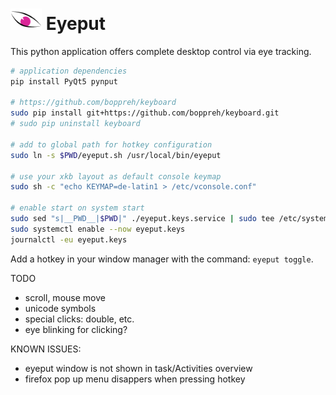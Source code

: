 # <img src="./eyeput.png" alt="drawing" width="50"/> Eyeput

This python application offers complete desktop control via eye tracking.

```sh
# application dependencies
pip install PyQt5 pynput

# https://github.com/boppreh/keyboard
sudo pip install git+https://github.com/boppreh/keyboard.git
# sudo pip uninstall keyboard

# add to global path for hotkey configuration
sudo ln -s $PWD/eyeput.sh /usr/local/bin/eyeput

# use your xkb layout as default console keymap
sudo sh -c "echo KEYMAP=de-latin1 > /etc/vconsole.conf"

# enable start on system start
sudo sed "s|__PWD__|$PWD|" ./eyeput.keys.service | sudo tee /etc/systemd/system/eyeput.keys.service
sudo systemctl enable --now eyeput.keys
journalctl -eu eyeput.keys
```

Add a hotkey in your window manager with the command: `eyeput toggle`.

TODO

- scroll, mouse move
- unicode symbols
- special clicks: double, etc.
- eye blinking for clicking?

KNOWN ISSUES:

- eyeput window is not shown in task/Activities overview
- firefox pop up menu disappers when pressing hotkey
